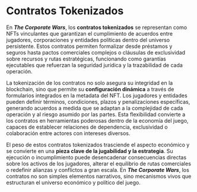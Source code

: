 # Contratos Tokenizados

En _**The Corporate Wars**_, los **contratos tokenizados** se representan como NFTs vinculantes que garantizan el cumplimiento de acuerdos entre jugadores, corporaciones y entidades políticas dentro del universo persistente. Estos contratos permiten formalizar desde préstamos y seguros hasta pactos comerciales complejos o cláusulas de exclusividad sobre recursos y rutas estratégicas, funcionando como garantías ejecutables que refuerzan la seguridad jurídica y la trazabilidad de cada operación.

La tokenización de los contratos no solo asegura su integridad en la blockchain, sino que permite su **configuración dinámica** a través de formularios integrados en la metadata del NFT. Los jugadores y entidades pueden definir términos, condiciones, plazos y penalizaciones específicas, generando acuerdos a medida que se adaptan a la complejidad de cada operación y al riesgo asumido por las partes. Esta flexibilidad convierte a los contratos en herramientas poderosas dentro de la economía del juego, capaces de establecer relaciones de dependencia, exclusividad o colaboración entre actores con intereses diversos.

El peso de estos contratos tokenizados trasciende el aspecto económico y se convierte en una **pieza clave de la jugabilidad y la estrategia**. Su ejecución o incumplimiento puede desencadenar consecuencias directas sobre los activos de los jugadores, alterar el equilibrio de rutas comerciales o redefinir alianzas y conflictos a gran escala. En _**The Corporate Wars**_, los contratos no son simples elementos narrativos, sino mecanismos vivos que estructuran el universo económico y político del juego.
